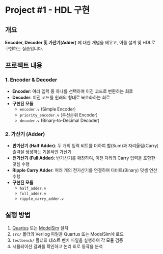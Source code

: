 # Project #1 - HDL 구현

## 개요
**Encoder, Decoder 및 가산기(Adder)** 에 대한 개념을 배우고, 이를 설계 및 HDL로 구현하는 실습입니다.

## 프로젝트 내용

### 1. Encoder & Decoder
- **Encoder**: 여러 입력 중 하나를 선택하여 이진 코드로 변환하는 회로
- **Decoder**: 이진 코드를 원래의 형태로 복호화하는 회로
- **구현된 모듈**
  - `encoder.v` (Simple Encoder)
  - `priority_encoder.v` (우선순위 Encoder)
  - `decoder.v` (Binary-to-Decimal Decoder)

### 2. 가산기 (Adder)
- **반가산기 (Half Adder)**: 두 개의 입력 비트를 더하여 합(Sum)과 자리올림(Carry) 출력을 생성하는 기본적인 가산기
- **전가산기 (Full Adder)**: 반가산기를 확장하여, 이전 자리의 Carry 입력을 포함한 덧셈 수행
- **Ripple Carry Adder**: 여러 개의 전가산기를 연결하여 다비트(Binary) 덧셈 연산 수행
- **구현된 모듈**
  - `half_adder.v`
  - `full_adder.v`
  - `ripple_carry_adder.v`

## 실행 방법
1. [Quartus](https://www.intel.com/content/www/us/en/software/programmable/quartus-prime/overview.html) 또는 [ModelSim](https://www.intel.com/content/www/us/en/software/programmable/modelsim/overview.html) 설치
2. `src/` 폴더의 Verilog 파일을 Quartus 또는 ModelSim에 로드
3. `testbench/` 폴더의 테스트 벤치 파일을 실행하여 각 모듈 검증
4. 시뮬레이션 결과를 확인하고 논리 회로 동작을 분석

